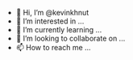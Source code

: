 - 👋 Hi, I’m @kevinkhnut
- 👀 I’m interested in ...
- 🌱 I’m currently learning ...
- 💞️ I’m looking to collaborate on ...
- 📫 How to reach me ...

<!---
kevinkhnut/kevinkhnut is a ✨ special ✨ repository because its `README.md` (this file) appears on your GitHub profile.
You can click the Preview link to take a look at your changes.
--->
